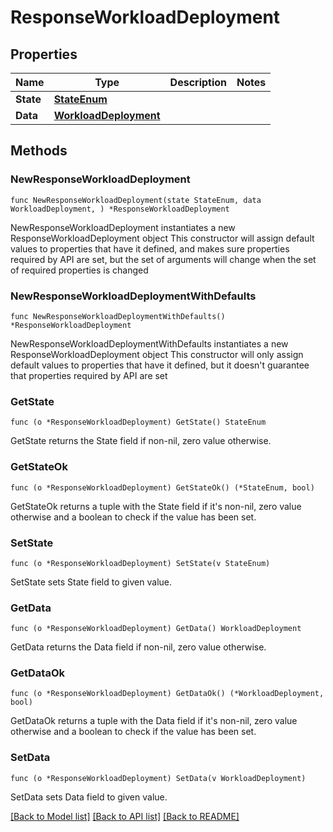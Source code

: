 # ResponseWorkloadDeployment

## Properties

Name | Type | Description | Notes
------------ | ------------- | ------------- | -------------
**State** | [**StateEnum**](StateEnum.md) |  | 
**Data** | [**WorkloadDeployment**](WorkloadDeployment.md) |  | 

## Methods

### NewResponseWorkloadDeployment

`func NewResponseWorkloadDeployment(state StateEnum, data WorkloadDeployment, ) *ResponseWorkloadDeployment`

NewResponseWorkloadDeployment instantiates a new ResponseWorkloadDeployment object
This constructor will assign default values to properties that have it defined,
and makes sure properties required by API are set, but the set of arguments
will change when the set of required properties is changed

### NewResponseWorkloadDeploymentWithDefaults

`func NewResponseWorkloadDeploymentWithDefaults() *ResponseWorkloadDeployment`

NewResponseWorkloadDeploymentWithDefaults instantiates a new ResponseWorkloadDeployment object
This constructor will only assign default values to properties that have it defined,
but it doesn't guarantee that properties required by API are set

### GetState

`func (o *ResponseWorkloadDeployment) GetState() StateEnum`

GetState returns the State field if non-nil, zero value otherwise.

### GetStateOk

`func (o *ResponseWorkloadDeployment) GetStateOk() (*StateEnum, bool)`

GetStateOk returns a tuple with the State field if it's non-nil, zero value otherwise
and a boolean to check if the value has been set.

### SetState

`func (o *ResponseWorkloadDeployment) SetState(v StateEnum)`

SetState sets State field to given value.


### GetData

`func (o *ResponseWorkloadDeployment) GetData() WorkloadDeployment`

GetData returns the Data field if non-nil, zero value otherwise.

### GetDataOk

`func (o *ResponseWorkloadDeployment) GetDataOk() (*WorkloadDeployment, bool)`

GetDataOk returns a tuple with the Data field if it's non-nil, zero value otherwise
and a boolean to check if the value has been set.

### SetData

`func (o *ResponseWorkloadDeployment) SetData(v WorkloadDeployment)`

SetData sets Data field to given value.



[[Back to Model list]](../README.md#documentation-for-models) [[Back to API list]](../README.md#documentation-for-api-endpoints) [[Back to README]](../README.md)


